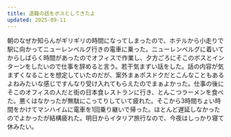 ```yaml
---
title: 退職の話をボスとしてきたよ
updated: 2025-09-11
---
```

朝のなぜか知らんがギリギリの時間になってしまったので、ホテルから小走りで駅に向かってニューレンベルグ行きの電車に乗った。ニューレンベルグに着いてからしばらく時間があったのでオフィスで作業し、夕方ごろにそこのボスとインターンをしたいので仕事を辞めると言う。若干気まずい話をした。話の内容が気まずくなることを想定していたのだが、案外まぁポスドクだとこんなこともあるよねみたいな感じですんなり受け入れてもらえたのでまぁよかった。仕事の後にそこのオフィスの人だと街の日本食レストランに行き、とんこつラーメンを食べた。悪くはなかったが無駄にこってりしていて疲れた。そこから3時間ちょい時間をかけてマンハイムに電車を1回乗り継いで帰った。ほとんど遅延しなかったのでよかったが結構疲れた。明日からイタリア旅行なので、今夜はしっかり寝て休みたい。